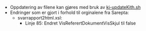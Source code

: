 - Oppdatering av filene kan gjøres med bruk av [kj-updateKith.sh](jetbrains://idea/navigate/reference?project=kjernejournal&path=cli/kj-updateKith.sh)
- Endringer som er gjort i forhold til orginalene fra Sarepta:
  - svarrapport2html.xsl:
    - Linje 85: Endret VisReferertDokumentVisSkjul til false
